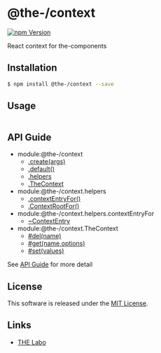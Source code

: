 @the-/context
==========

<!---
This file is generated by @the-/templates. Do not update manually.
--->

<!-- Badge Start -->
<a name="badges"></a>

[![npm Version][bd_npm_shield_url]][bd_npm_url]

[bd_repo_url]: https://github.com/the-labo/the
[bd_npm_url]: http://www.npmjs.org/package/@the-/context
[bd_npm_shield_url]: http://img.shields.io/npm/v/@the-/context.svg?style=flat

<!-- Badge End -->


<!-- Description Start -->
<a name="description"></a>

React context for the-components

<!-- Description End -->


<!-- Overview Start -->
<a name="overview"></a>




<!-- Overview End -->


<!-- Sections Start -->
<a name="sections"></a>

<!-- Section from "doc/readme/01.Installation.md.hbs" Start -->

<a name="section-doc-readme-01-installation-md"></a>

Installation
-----

```bash
$ npm install @the-/context --save
```


<!-- Section from "doc/readme/01.Installation.md.hbs" End -->

<!-- Section from "doc/readme/02.Usage.md.hbs" Start -->

<a name="section-doc-readme-02-usage-md"></a>

Usage
---------

```javascript

```


<!-- Section from "doc/readme/02.Usage.md.hbs" End -->


<!-- Sections Start -->

<a name="api"></a>

## API Guide


- module:@the-/context
  - [.create(args)](./doc/api/api.md#module_@the-/context.create)
  - [.default()](./doc/api/api.md#module_@the-/context.default)
  - [.helpers](./doc/api/api.md#module_@the-/context.helpers)
  - [.TheContext](./doc/api/api.md#module_@the-/context.TheContext)
- module:@the-/context.helpers
  - [.contextEntryFor()](./doc/api/api.md#module_@the-/context.helpers.contextEntryFor)
  - [.ContextRootFor()](./doc/api/api.md#module_@the-/context.helpers.ContextRootFor)
- module:@the-/context.helpers.contextEntryFor
  - [~ContextEntry](./doc/api/api.md#module_@the-/context.helpers.contextEntryFor~ContextEntry)
- module:@the-/context.TheContext
  - [#del(name)](./doc/api/api.md#module_@the-/context.TheContext#del)
  - [#get(name,options)](./doc/api/api.md#module_@the-/context.TheContext#get)
  - [#set(values)](./doc/api/api.md#module_@the-/context.TheContext#set)

See [API Guide](./doc/api/api.md) for more detail


<!-- LICENSE Start -->
<a name="license"></a>

License
-------
This software is released under the [MIT License](https://github.com/the-labo/the/blob/master/LICENSE).

<!-- LICENSE End -->


<!-- Links Start -->
<a name="links"></a>

Links
------

+ [THE Labo][the_labo_url]

[the_labo_url]: https://github.com/the-labo

<!-- Links End -->
